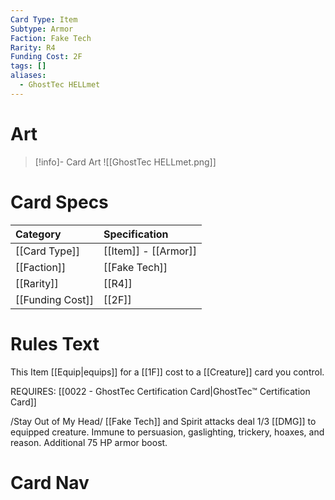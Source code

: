 ```yaml
---
Card Type: Item
Subtype: Armor
Faction: Fake Tech
Rarity: R4
Funding Cost: 2F
tags: []
aliases:
  - GhostTec HELLmet
---
```

# Art

> [!info]- Card Art
> ![[GhostTec HELLmet.png]]

# Card Specs

| Category | Specification| 
| :--- | :--- |
| [[Card Type]] | [[Item]] - [[Armor]] |  
| [[Faction]] | [[Fake Tech]] |  
| [[Rarity]] | [[R4]] |  
| [[Funding Cost]] | [[2F]] |  

# Rules Text  

This Item [[Equip|equips]] for a [[1F]] cost to a [[Creature]] card you control.  

REQUIRES: [[0022 - GhostTec Certification Card|GhostTec™ Certification Card]]  

/Stay Out of My Head/ [[Fake Tech]] and Spirit attacks deal 1/3 [[DMG]] to equipped creature. 
Immune to persuasion, gaslighting, trickery, hoaxes, and reason. 
Additional 75 HP armor boost.  

# Card Nav

